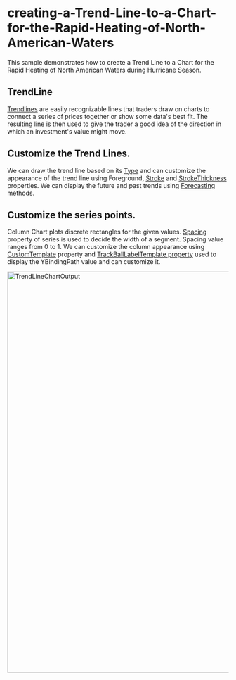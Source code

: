 # creating-a-Trend-Line-to-a-Chart-for-the-Rapid-Heating-of-North-American-Waters
This sample demonstrates how to create a Trend Line to a Chart for the Rapid Heating of North American Waters during Hurricane Season.

## TrendLine

[Trendlines](https://help.syncfusion.com/wpf/charts/trendlines) are easily recognizable lines that traders draw on charts to connect a series of prices together or show some data's best fit. The resulting line is then used to give the trader a good idea of the direction in which an investment's value might move.

## Customize the Trend Lines.
We can draw the trend line based on its [Type](https://help.syncfusion.com/cr/wpf/Syncfusion.UI.Xaml.Charts.TrendlineBase.html#Syncfusion_UI_Xaml_Charts_TrendlineBase_Type) and can customize the appearance of the trend line using  Foreground, [Stroke](https://help.syncfusion.com/cr/wpf/Syncfusion.UI.Xaml.Charts.TrendlineBase.html#Syncfusion_UI_Xaml_Charts_TrendlineBase_Stroke) and [StrokeThickness](https://help.syncfusion.com/cr/wpf/Syncfusion.UI.Xaml.Charts.TrendlineBase.html#Syncfusion_UI_Xaml_Charts_TrendlineBase_StrokeThickness) properties. We can display the future and past trends using [Forecasting](https://help.syncfusion.com/wpf/charts/trendlines#forecasting) methods.

## Customize the series points.
Column Chart plots discrete rectangles for the given values. [Spacing](https://help.syncfusion.com/cr/wpf/Syncfusion.UI.Xaml.Charts.ChartSeriesBase.html#Syncfusion_UI_Xaml_Charts_ChartSeriesBase_SpacingProperty) property of series is used to decide the width of a segment. Spacing value ranges from 0 to 1.
We can customize the column appearance using [CustomTemplate](https://help.syncfusion.com/cr/wpf/Syncfusion.UI.Xaml.Charts.ColumnSeries.html#Syncfusion_UI_Xaml_Charts_ColumnSeries_CustomTemplate) property and [TrackBallLabelTemplate property](https://help.syncfusion.com/cr/wpf/Syncfusion.UI.Xaml.Charts.ChartSeriesBase.html#Syncfusion_UI_Xaml_Charts_ChartSeriesBase_TrackBallLabelTemplate) used to display the YBindingPath value and can customize it.



<img width="912" alt="TrendLineChartOutput" src="https://github.com/SyncfusionExamples/creating-a-Trend-Line-to-a-Chart-for-the-Rapid-Heating-of-North-American-Waters/assets/105482474/4a8813de-f53c-4374-8af1-79ad8d6330f0">

